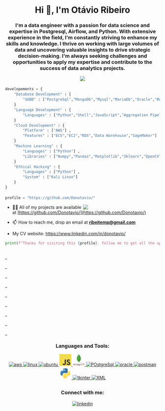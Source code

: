 <h1 align="center">Hi 👋, I'm Otávio Ribeiro</h1>
<h3 align="center">I'm a data engineer with a passion for data science and expertise in Postgresql, Airflow, and Python. With extensive experience in the field, I'm constantly striving to enhance my skills and knowledge. I thrive on working with large volumes of data and uncovering valuable insights to drive strategic decision-making. I'm always seeking challenges and opportunities to apply my expertise and contribute to the success of data analytics projects.</h3>
<p align="center">
    <img src="https://visitor-badge.laobi.icu/badge?page_id=donotavio" id="counter"/>
</p>

```python
developements = {
    "Database Development" : {
        "SGBD" : ["PostgreSql","MongoDb","Mysql","MariaDb","Oracle","RedShift"] 
    }
    "Language Development" : {
        "Languages" : ["Python","Shell","JavaScript","Aggregation Pipelines"]
    }
    "Cloud Development" : {
        "Platform" : ["AWS"] ,
        "Features" : ["ECS","EC2","RDS","Data Warehouse","SageMaker"]
    }
    "Machine Learning" : {
        "Languages" : ["Python"] ,
        "Libraries" : ["Numpy","Pandas","Matplotlib","Sklearn","OpenCV"]
    }
    "Ethical Hacking" : {
        "Languages" : ["Python"] ,
        "System" : ["Kali Linux"]
    }
}

profile = "https://github.com/Donotavio/"

```

<div align=right>
      <img width=250 align="right" src="https://github-readme-stats.vercel.app/api/wakatime?username=Donotavio" />
    </a>
</div>

- 👨‍💻 All of my projects are available at
[https://github.com/Donotavio/](https://github.com/Donotavio/)

- 📫 How to reach me, drop an email at **<ribeitemp@gmail.com>**
- My CV website: <https://www.linkedin.com/in/donotavio/>

````python
print(f"Thanks for visiting this {profile}. Follow me to get all the updates about my repositories and my open source works.")
````

##
_

_

_

_

_

_

_

_

_

<h3 align="center">Languages and Tools:</h3>
<p align="center">
    <a href="https://aws.amazon.com/" target="_blank" title ="AWS"> <img
            src="https://cdn.jsdelivr.net/gh/devicons/devicon/icons/amazonwebservices/amazonwebservices-plain-wordmark.svg"
            alt="aws" width="40" height="40" /> </a>
    <a href="https://www.linux.org/" target="_blank" title ="Linux"> <img
            src="https://cdn.jsdelivr.net/gh/devicons/devicon/icons/linux/linux-original.svg"
            alt="linux" width="40" height="40" /> </a>
    <a href="https://ubuntu.com/" target="_blank" title ="Ubuntu"> <img
            src="https://cdn.jsdelivr.net/gh/devicons/devicon/icons/ubuntu/ubuntu-plain-wordmark.svg"
            alt="ubuntu" width="40" height="40" /> </a>
    <a href="https://developer.mozilla.org/en-US/docs/Web/JavaScript" target="_blank" title ="JavaScript"> <img
            src="https://raw.githubusercontent.com/devicons/devicon/master/icons/javascript/javascript-original.svg"
            alt="javascript" width="40" height="40" /> </a>
    <a href="https://www.mongodb.com/" target="_blank" title ="MongoDB"> <img
            src="https://raw.githubusercontent.com/devicons/devicon/master/icons/mongodb/mongodb-original-wordmark.svg"
            alt="mongodb" width="40" height="40" /> </a>
    <a href="https://www.postgresql.com/" target="_blank" title ="PostgreSql"> <img
            src="https://upload.wikimedia.org/wikipedia/commons/thumb/2/29/Postgresql_elephant.svg/1985px-Postgresql_elephant.svg.png"
            alt="POstgreSql" width="40" height="40" /> </a>
    <a href="https://www.oracle.com/" target="_blank" title ="Oracle"> <img
            src="https://www.pngall.com/wp-content/uploads/5/Oracle-Logo-Transparent-Images.png"
            alt="oracle" width="40" height="40" /> </a>
    <a href="https://postman.com" target="_blank" title ="Postman"> <img
            src="https://www.vectorlogo.zone/logos/getpostman/getpostman-icon.svg" alt="postman" width="40"
            height="40" /> </a>
    <a href="https://www.python.org" target="_blank" title ="Python"> <img
            src="https://raw.githubusercontent.com/devicons/devicon/master/icons/python/python-original.svg"
            alt="python" width="40" height="40" /> </a>
    <a href="https://wiki.python.org/moin/TkInter" target="_blank" title ="Tkinter"> <img
            src="https://i2.wp.com/iot4beginners.com/wp-content/uploads/2020/04/65dc5834-de21-4e2e-bd4d-5e0c3c6994dd.jpg?fit=375%2C422&ssl=1"
            alt="tkinter" width="40" height="40" /> </a>
    <a href="https://www.xml.com/" target="_blank" title ="XML"> <img
            src="https://cdn.iconscout.com/icon/free/png-512/xml-file-2330558-1950399.png"
            alt="XML" width="40" height="40" /> </a>

</p>

##

<h3 align="center">Connect with me:</h3>
<p align="center">
    <a href="https://www.linkedin.com/in/donotavio/" target="blank"><img align="center"
            src="https://cdn.iconscout.com/icon/free/png-64/linkedin-208-916919.png" alt="linkedin" height="40"
            width="40" /></a>
</p>